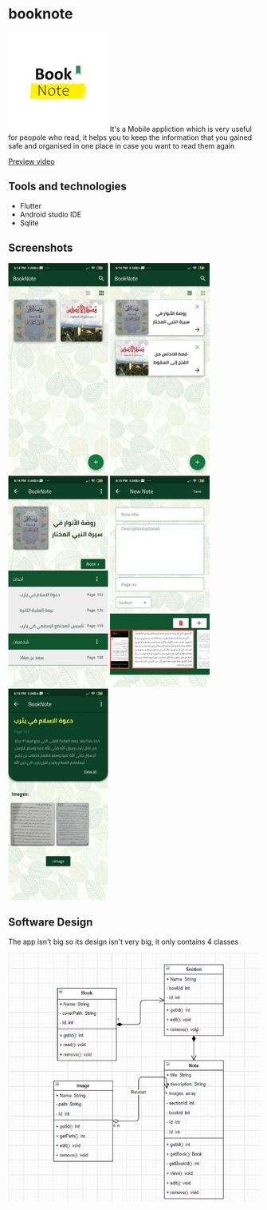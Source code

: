 # booknote
<img src="images/logo.jpg" height=200/>
It's a Mobile appliction which is very useful for peopole who read, it helps you to keep the information that you gained safe and organised in one place in case you want to read them again

[Preview video](https://photos.app.goo.gl/mzNdU5e8c3nx1dWv8)

## Tools and technologies
- Flutter
- Android studio IDE
- Sqlite
## Screenshots 
<span><img src="images/photo_2020-06-05_20-01-22.jpg" width=200/></span>
<span><img src="images/photo_2020-06-05_20-01-25.jpg" width=200/></span>
<span><img src="images/photo_2020-06-05_20-01-26.jpg" width=200/></span>
<span><img src="images/photo_2020-06-05_20-01-29.jpg" width=200/></span>
<span><img src="images/photo_2020-06-05_20-01-32.jpg" width=200/></span>

## Software Design
The app isn't big so its design isn't very big, it only contains 4 classes

<span><img src="images/Untitled.png"/></span>


